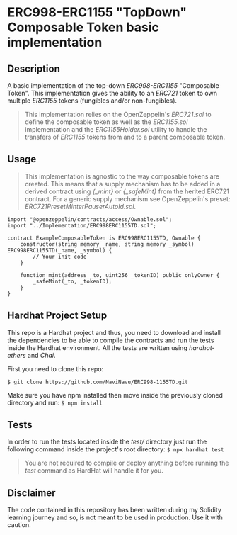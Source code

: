 # ERC998-ERC1155 "TopDown" Composable Token basic implementation

## Description
A basic implementation of the top-down *ERC998-ERC1155* "Composable Token". This implementation gives the ability to an *ERC721* token to own multiple *ERC1155* tokens (fungibles and/or non-fungibles).
>This implementation relies on the OpenZeppelin's *ERC721.sol* to define the composable token as well as the *ERC1155.sol* implementation and the *ERC1155Holder.sol* utility to handle the transfers of *ERC1155* tokens from and to a parent composable token.

## Usage
>This implementation is agnostic to the way composable tokens are created. This means that a supply mechanism has to be added in a derived contract using *{_mint}* or *{_safeMint}* from the herited ERC721 contract. For a generic supply mechanism see OpenZeppelin's preset: *ERC721PresetMinterPauserAutoId.sol*.

```solidity
import "@openzeppelin/contracts/access/Ownable.sol";
import "../Implementation/ERC998ERC1155TD.sol";

contract ExampleComposableToken is ERC998ERC1155TD, Ownable {
    constructor(string memory _name, string memory _symbol) ERC998ERC1155TD(_name, _symbol) {
        // Your init code
    }

    function mint(address _to, uint256 _tokenID) public onlyOwner {
        _safeMint(_to, _tokenID);
    }
}
```

## Hardhat Project Setup
This repo is a Hardhat project and thus, you need to download and install the dependencies to be able to compile the contracts and run the tests inside the 
Hardhat environment. All the tests are written using *hardhat-ethers* and *Chai*.

First you need to clone this repo:
```
$ git clone https://github.com/NaviNavu/ERC998-1155TD.git
```
Make sure you have npm installed then move inside the previously cloned directory and run:
```$ npm install```

## Tests
In order to run the tests located inside the *test/* directory just run the following command inside the project's root directory:
```$ npx hardhat test```

>You are not required to compile or deploy anything before running the *test* command as HardHat will handle it for you.

## Disclaimer
The code contained in this repository has been written during my Solidity learning journey and so, is not meant to be used in production. Use it with caution.